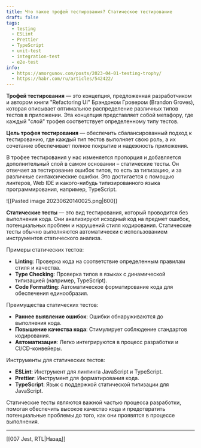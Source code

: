 ```yaml
---
title: Что такое трофей тестирования? Статическое тестирование
draft: false
tags:
  - testing
  - ESLint
  - Prettier
  - TypeScript
  - unit-test
  - integration-test
  - e2e-test
info:
  - https://amorgunov.com/posts/2023-04-01-testing-trophy/
  - https://habr.com/ru/articles/542422/
---
```

**Трофей тестирования** — это концепция, предложенная разработчиком и автором книги "Refactoring UI" Брэндоном Гровером (Brandon Groves), которая описывает оптимальное распределение различных типов тестов в приложении. Эта концепция представляет собой метафору, где каждый "слой" трофея соответствует определенному типу тестов.

**Цель трофея тестирования** — обеспечить сбалансированный подход к тестированию, где каждый тип тестов выполняет свою роль, а их сочетание обеспечивает полное покрытие и надежность приложения.

В трофее тестирования у нас изменяется пропорция и добавляется дополнительный слой в самом основании – статические тесты. Он отвечает за тестирование ошибок типов, то есть за типизацию, и за различные синтаксические ошибки. Это достигается с помощью линтеров, Web IDE и какого-нибудь типизированного языка программирования, например, TypeScript.

   
![[Pasted image 20230620140025.png|600]]

**Статические тесты** — это вид тестирования, который проводится без выполнения кода. Они анализируют исходный код на предмет ошибок, потенциальных проблем и нарушений стиля кодирования. Статические тесты обычно выполняются автоматически с использованием инструментов статического анализа.

Примеры статических тестов:
- **Linting**: Проверка кода на соответствие определенным правилам стиля и качества.
- **Type Checking**: Проверка типов в языках с динамической типизацией (например, TypeScript).
- **Code Formatting**: Автоматическое форматирование кода для обеспечения единообразия.

Преимущества статических тестов:
- **Раннее выявление ошибок**: Ошибки обнаруживаются до выполнения кода.
- **Повышение качества кода**: Стимулирует соблюдение стандартов кодирования.
- **Автоматизация**: Легко интегрируются в процесс разработки и CI/CD-конвейеры.

Инструменты для статических тестов:
- **ESLint**: Инструмент для линтинга JavaScript и TypeScript.
- **Prettier**: Инструмент для форматирования кода.
- **TypeScript**: Язык с поддержкой статической типизации для JavaScript.

Статические тесты являются важной частью процесса разработки, помогая обеспечить высокое качество кода и предотвратить потенциальные проблемы до того, как они проявятся в процессе выполнения.

____

[[007 Jest, RTL|Назад]]